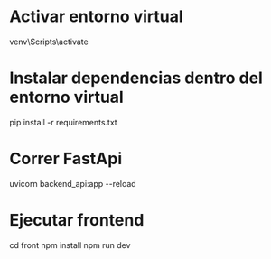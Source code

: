 # Activar entorno virtual

venv\Scripts\activate

# Instalar dependencias dentro del entorno virtual

pip install -r requirements.txt

# Correr FastApi

uvicorn backend_api:app --reload

# Ejecutar frontend

cd front
npm install
npm run dev